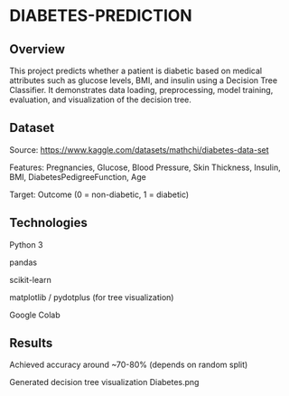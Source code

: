 # DIABETES-PREDICTION

## Overview

This project predicts whether a patient is diabetic based on medical attributes such as glucose levels, BMI, and insulin using a Decision Tree Classifier. It demonstrates data loading, preprocessing, model training, evaluation, and visualization of the decision tree.

## Dataset

Source: https://www.kaggle.com/datasets/mathchi/diabetes-data-set

Features: Pregnancies, Glucose, Blood Pressure, Skin Thickness, Insulin, BMI, DiabetesPedigreeFunction, Age

Target: Outcome (0 = non-diabetic, 1 = diabetic)

## Technologies

Python 3

pandas

scikit-learn

matplotlib / pydotplus (for tree visualization)

Google Colab

## Results

Achieved accuracy around ~70-80% (depends on random split)

Generated decision tree visualization Diabetes.png
